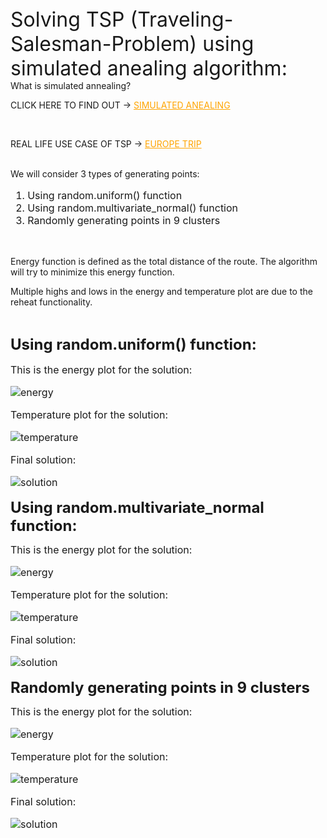 <font size="6">
Solving TSP (Traveling-Salesman-Problem) using simulated anealing algorithm:
</font>

<br>
What is simulated annealing?


CLICK HERE TO FIND OUT -> <a href="annealing.md" style="color: orange;text-decoration: underline;">SIMULATED ANEALING</a>

<br>

REAL LIFE USE CASE OF TSP -> <a href="europe_trip.md" style="color: orange;text-decoration: underline;">EUROPE TRIP</a>


<br>
We will consider 3 types of generating points:
<br>
<font size="3">
<ol>
<li>Using random.uniform() function</li>
<li>Using random.multivariate_normal() function</li>
<li>Randomly generating points in 9 clusters</li>
</ol> 
</font>
<br>

Energy function is defined as the total distance of the route. The algorithm will try to minimize this energy function.

Multiple highs and lows in the energy and temperature plot are due to the reheat functionality. 

<br>
<font size="5">

**Using random.uniform() function:**
</font>
<font size="3">

This is the energy plot for the solution:

![energy](images_for_md/uniform/energy_plot.png)

Temperature plot for the solution:

![temperature](images_for_md//uniform/temparature_plot.png)

Final solution:

![solution](images_for_md/uniform/gif_output.gif)

</font>

<font size="5">

**Using random.multivariate_normal function:**
</font>

<font size="3">
 This is the energy plot for the solution:

![energy](images_for_md/normal/energy_plot.png)

Temperature plot for the solution:

![temperature](images_for_md/normal/temparature_plot.png)

Final solution:

![solution](images_for_md/normal/gif_output.gif)

</font>

<font size="5">

**Randomly generating points in 9 clusters**
</font>

<font size="3">
 This is the energy plot for the solution:

![energy](images_for_md/clusters/energy_plot.png)

Temperature plot for the solution:

![temperature](images_for_md/clusters/temparature_plot.png)

Final solution:

![solution](images_for_md/clusters/gif_output.gif)

</font>
